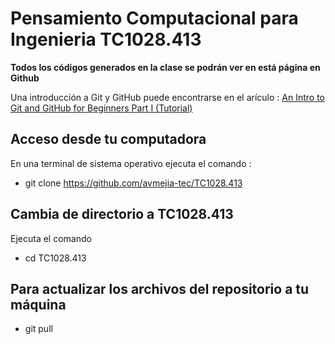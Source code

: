 # Pensamiento Computacional para Ingenieria TC1028.413

**Todos los códigos generados en la clase se podrán ver en está página en Github**

Una introducción a Git y GitHub puede encontrarse en el arículo :
[An Intro to Git and GitHub for Beginners Part I (Tutorial)](https://medium.com/@munniomer/an-intro-to-git-and-github-for-beginners-part-i-tutorial-9be4be9cac8d)

## Acceso desde tu computadora

En una terminal de sistema operativo ejecuta el comando :
  - git clone https://github.com/avmejia-tec/TC1028.413

## Cambia de directorio a TC1028.413

Ejecuta el comando
- cd TC1028.413

## Para actualizar  los archivos del repositorio a tu máquina

- git pull

